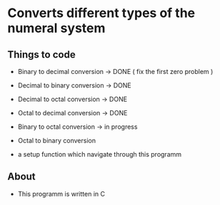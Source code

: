 # Converts different types of the numeral system 


## Things to code 
* Binary to decimal conversion -> DONE ( fix the first zero problem )
* Decimal to binary conversion -> DONE 
* Decimal to octal conversion -> DONE 
* Octal to decimal conversion -> DONE
* Binary to octal conversion -> in progress
* Octal to binary conversion

* a setup function which navigate through this programm 

## About 
* This programm is written in C
